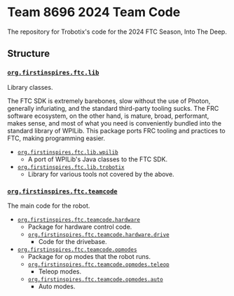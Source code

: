# Team 8696 2024 Team Code

The repository for Trobotix's code for the 2024 FTC Season, Into The Deep.

## Structure

### [`org.firstinspires.ftc.lib`](https://github.com/8696-Trobotix/IntoTheDeep/tree/main/TeamCode/src/main/java/org/firstinspires/ftc/lib)

Library classes.

The FTC SDK is extremely barebones, slow without the use of Photon, generally infuriating, and the
standard third-party tooling sucks. The FRC software ecosystem, on the other hand, is mature, broad,
performant, makes sense, and most of what you need is conveniently bundled into the standard library
of WPILib. This package ports FRC tooling and practices to FTC, making programming easier.

- [`org.firstinspires.ftc.lib.wpilib`](https://github.com/8696-Trobotix/IntoTheDeep/tree/main/TeamCode/src/main/java/org/firstinspires/ftc/lib/wpilib)
    - A port of WPILib's Java classes to the FTC SDK.
- [`org.firstinspires.ftc.lib.trobotix`](https://github.com/8696-Trobotix/IntoTheDeep/tree/main/TeamCode/src/main/java/org/firstinspires/ftc/lib/trobotix)
    - Library for various tools not covered by the above.

### [`org.firstinspires.ftc.teamcode`](https://github.com/8696-Trobotix/IntoTheDeep/tree/main/TeamCode/src/main/java/org/firstinspires/ftc/teamcode)

The main code for the robot.

- [`org.firstinspires.ftc.teamcode.hardware`](https://github.com/8696-Trobotix/IntoTheDeep/tree/main/TeamCode/src/main/java/org/firstinspires/ftc/teamcode/hardware)
  - Package for hardware control code.
  - [`org.firstinspires.ftc.teamcode.hardware.drive`](https://github.com/8696-Trobotix/IntoTheDeep/tree/main/TeamCode/src/main/java/org/firstinspires/ftc/teamcode/hardware/drive)
    - Code for the drivebase.
- [`org.firstinspires.ftc.teamcode.opmodes`](https://github.com/8696-Trobotix/IntoTheDeep/tree/main/TeamCode/src/main/java/org/firstinspires/ftc/teamcode/opmodes)
  - Package for op modes that the robot runs.
  - [`org.firstinspires.ftc.teamcode.opmodes.teleop`](https://github.com/8696-Trobotix/IntoTheDeep/tree/main/TeamCode/src/main/java/org/firstinspires/ftc/teamcode/opmodes/teleop)
    - Teleop modes.
  - [`org.firstinspires.ftc.teamcode.opmodes.auto`](https://github.com/8696-Trobotix/IntoTheDeep/tree/main/TeamCode/src/main/java/org/firstinspires/ftc/teamcode/opmodes/auto)
    - Auto modes.

